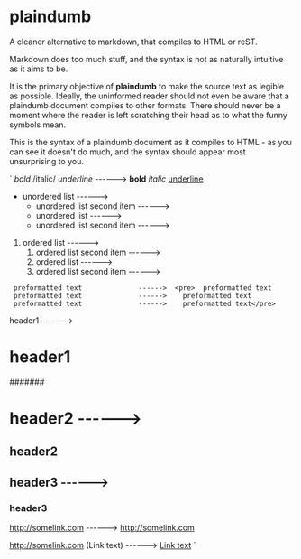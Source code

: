 plaindumb
=========

A cleaner alternative to markdown, that compiles to HTML or reST.

Markdown does too much stuff, and the syntax is not as naturally intuitive as
it aims to be.

It is the primary objective of **plaindumb** to make the source text as legible
as possible. Ideally, the uninformed reader should not even be aware that a
plaindumb document compiles to other formats. There should never be a moment
where the reader is left scratching their head as to what the funny symbols
mean.

This is the syntax of a plaindumb document as it compiles to HTML - as you can
see it doesn't do much, and the syntax should appear most unsurprising to you.

`
   *bold*   /italic/   _underline_  ------>  <b>bold</b>  <i>italic</i>  <u>underline</u>

   * unordered list                 ------>  <ul>
   * unordered list second item     ------>    <li> unordered list
                                    ------>    <li> unordered list second item
                                    ------>  </ul>

   1. ordered list                  ------>  <ol>
   2. ordered list second item      ------>    <li> ordered list
                                    ------>    <li> ordered list second item
                                    ------>  </ol>

     preformatted text              ------>  <pre>  preformatted text
     preformatted text              ------>    preformatted text
     preformatted text              ------>    preformatted text</pre>

   header1                          ------>  <h1>header1</h1>
   #######
  
   header2                          ------>  <h2>header2</h2>
   =======

   header3                          ------>  <h3>header3</h3>
   -------

   http://somelink.com              ------>  <a href="http://somelink.com">http://somelink.com</a>

   http://somelink.com (Link text)  ------>  <a href="http://somelink.com">Link text</a>
`

